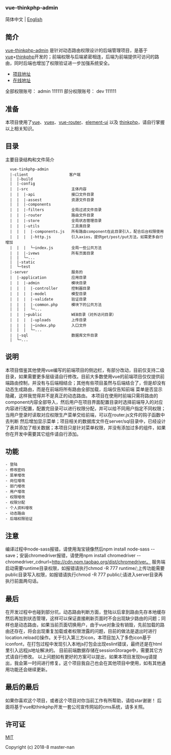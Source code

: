 <p algin="center">
  <h3>vue-thinkphp-admin</h3>
</p>


简体中文 | [English](./README.md)

## 简介

[vue-thinkphp-admin](https://github.com/master-nan/vue-thinkphp-admin) 是针对动态路由权限设计的后端管理项目，是基于 [vue](https://github.com/vuejs/vue)+[thinkphp](https://github.com/top-think/framework/tree/master)开发的；前端权限与后端紧密相连，后端为前端提供可访问的路由，同时后端也增加了权限验证进一步加强系统安全。

- [项目地址](https://github.com/master-nan/vue-thinkphp-admin)
- [在线地址]()

全部权限账号：  admin   111111
部分权限账号：  dev     111111   

## 准备

本项目使用了[vue](https://cn.vuejs.org/index.html)、[vuex](https://vuex.vuejs.org/zh-cn/)、[vue-router](https://router.vuejs.org/zh-cn/)、[element-ui](https://github.com/ElemeFE/element) 以及 [thinkphp](https://github.com/top-think/framework/tree/master)，请自行掌握以上相关知识。

## 目录

主要目录结构和文件简介

```
  vue-tinkphp-admin
  |-client                  客户端
  |  |-build            
  |  |-config           
  |  |-src                   主体内容
  |  |  |-api                接口文件目录  
  |  |  |-assest             资源文件目录
  |  |  |-components
  |  |  |-filters            全局过滤文件目录
  |  |  |-router             路由文件目录
  |  |  |-store              全局状态管理目录
  |  |  |-utils              工具类目录
  |  |  |  |-components.js   所有路由component在此目录引入，配合后台权限使用
  |  |  |  |-http.js         引入axios，提供get/post/put方法，如需更多自行增加
  |  |  |  └─index.js        全局一些公共方法
  |  |  |-ivews              所有页面目录
  |  |  └─...    
  |  |-static  
  |  └─test        
  |-server                   服务的
  |  |-application           应用目录
  |  |  |-admin              模块目录
  |  |  |  |-controller      控制器目录
  |  |  |  |-model           模型目录
  |  |  |  |-validate        验证目录
  |  |  |  |-common.php      模块下的公共方法
  |  |  |  └─...            
  |  |  |─public             WEB目录（对外访问目录）
  |  |  |  |-uploads         上传目录          
  |  |  |  |─index.php       入口文件
  |  |  |  └─...
  |  |-sql                   数据库文件目录
  |  └─...
```

## 说明

本项目借鉴其他使用vue编写的前端项目的侧边栏，有部分改动，目前仅支持二级目录，如果需要更多层级请自行修改。目前大多数使用vue的前端项目仅仅提供前端路由控制，并没有与后端相结合；其他有些项目虽然与后端结合了，但是却没有动态生成路由，而是在前端将所有路由全部加载，后端仅告知前端 菜单是否显示隐藏，这样我觉得并不是真正的动态路由。
本项目在使用时前端只需将路由的component内容全部导入，然后用户在项目界面配置目录时选择前端导入的对应内容进行配置，配置完目录可以进行权限分配，并可以给不同用户指定不同权限；当用户登录时读取对应权限生产菜单交给前端，可以在router.js文件的钩子函数中去判断 然后增加显示菜单；项目相关的数据库文件在server/sql目录中，已经设计了表并添加了相关数据；本项目只是针对菜单权限，并没有添加过多的组件，如果你在开发中需要其它组件请自行添加。


## 功能

    - 登陆
    - 修改密码
    - 菜单增改
    - 岗位增改
    - 部门增改
    - 用户增改
    - 权限增改
    - 权限分配
    - 个人资料增改
    - 动态路由
    - 后端权限验证

## 注意

编译过程中node-sass报错，请使用淘宝镜像然后npm install node-sass --save；安装chromedriver报错，请使用npm install chromedriver --chromedriver_cdnurl=http://cdn.npm.taobao.org/dist/chromedriver。
服务端启动需要runtime目录权限，如报错请执行chmod -R 777 runtime/;上传功能需要public目录写入权限，如报错请执行chmod -R 777 public/;请进入server目录再执行前面两句话。


##  最后

在开发过程中也碰到部分坑，动态路由判断方面，登陆以后拿到路由先存本地缓存然后再加到状态管理，这样可以保证直接刷新页面时不会出现缺少路由的问题；同样也是动态路由，如果当前页面切换用户，由于vue对象没有销毁，先前加载的路由还存在，将会出现重复加载或者权限泄露的问题，目前的做法是退出时进行location.reload()操作。关于引入第三方icon，本项目加入了多色icon基于iconfont，在打包过程中发现引入本地js打包会出现eslint错误，最终还是在html里引入远程js地址解决的。
目前前端数据存储在sessionStorage中，需要其它方式请自行修改。
以上问题如有更好的方案可以提出，如果本项目发现bug请提出，我会第一时间进行修复。这个项目我自己也会在其他项目中使用，如有其他通用功能还会继续更新。

## 最后的最后

如果你喜欢这个项目，或者这个项目对你当前工作有所帮助，请给star谢谢！
后面将基于vue和thinkphp开发一套公司宣传网站的cms系统，请多关照。


## 许可证

[MIT](./LICENSE)

Copyright (c) 2018-8 master-nan
